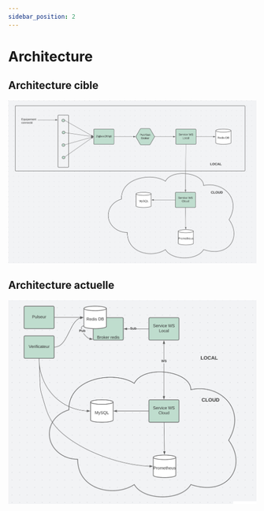 ```yaml
---
sidebar_position: 2
---
```

# Architecture

## Architecture cible 

![Archi cible](../static/img/archi_cible.png)

## Architecture actuelle 

![Archi actuelle](../static/img/archi_actuelle.png)
